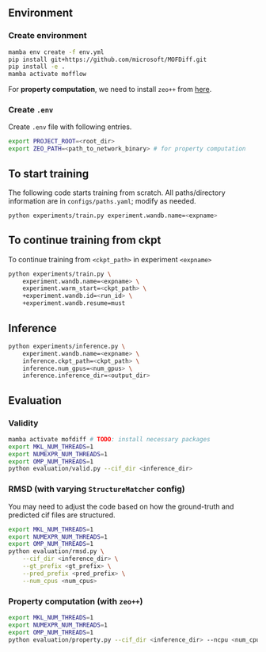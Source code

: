 ## Environment 

### Create environment 
```bash
mamba env create -f env.yml
pip install git+https://github.com/microsoft/MOFDiff.git
pip install -e .
mamba activate mofflow
```

For **property computation**, we need to install `zeo++` from [here](https://www.zeoplusplus.org/download.html). 

### Create ```.env```

Create ```.env``` file with following entries. 
```bash
export PROJECT_ROOT=<root_dir>
export ZEO_PATH=<path_to_network_binary> # for property computation
```


## To start training

The following code starts training from scratch. All paths/directory information are in ```configs/paths.yaml```; modify as needed. 

```bash
python experiments/train.py experiment.wandb.name=<expname>
```

## To continue training from ckpt 

To continue training from ```<ckpt_path>``` in experiment ```<expname>```

```bash
python experiments/train.py \
    experiment.wandb.name=<expname> \
    experiment.warm_start=<ckpt_path> \
    +experiment.wandb.id=<run_id> \
    +experiment.wandb.resume=must
```

## Inference

```bash
python experiments/inference.py \
    experiment.wandb.name=<expname> \
    inference.ckpt_path=<ckpt_path> \
    inference.num_gpus=<num_gpus> \
    inference.inference_dir=<output_dir>
```

## Evaluation 

### Validity

```bash
mamba activate mofdiff # TODO: install necessary packages
export MKL_NUM_THREADS=1
export NUMEXPR_NUM_THREADS=1
export OMP_NUM_THREADS=1
python evaluation/valid.py --cif_dir <inference_dir>
```

### RMSD (with varying ```StructureMatcher``` config)
You may need to adjust the code based on how the ground-truth and predicted cif files are structured. 

```bash
export MKL_NUM_THREADS=1
export NUMEXPR_NUM_THREADS=1
export OMP_NUM_THREADS=1
python evaluation/rmsd.py \
    --cif_dir <inference_dir> \
    --gt_prefix <gt_prefix> \
    --pred_prefix <pred_prefix> \
    --num_cpus <num_cpus>
```

### Property computation (with `zeo++`)

```bash
export MKL_NUM_THREADS=1
export NUMEXPR_NUM_THREADS=1
export OMP_NUM_THREADS=1
python evaluation/property.py --cif_dir <inference_dir> --ncpu <num_cpus>
```
